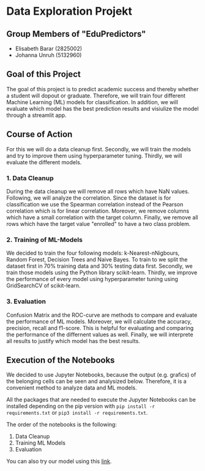# Data Exploration Projekt

## Group Members of "EduPredictors"

- Elisabeth Barar (2825002)
- Johanna Unruh (5132960)

## Goal of this Project

The goal of this project is to predict academic success and thereby whether a student will dopout or graduate.
Therefore, we will train four different Machine Learning (ML) models for classification. In addition, we will evaluate which model has the best prediction results and visiulize the model through a streamlit app.

## Course of Action

For this we will do a data cleanup first. Secondly, we will train the models and try to improve them using hyperparameter tuning. Thirdly, we will evaluate the different models.

### 1. Data Cleanup

During the data cleanup we will remove all rows which have NaN values. Following, we will analyze the correlation. Since the dataset is for classification we use the Spearman correlation instead of the Pearson correlation which is for linear correlation. Moreover, we remove columns which have a small correlation with the target column. Finally, we remove all rows which have the target value "enrolled" to have a two class problem.

### 2. Training of ML-Models

We decided to train the four following models: k-Nearest-nNigbours, Random Forest, Decision Trees and Naive Bayes. To train to we split the dataset first in 70% training data and 30% testing data first. Secondly, we train those models using the Python library scikit-learn. Thirdly, we improve the performance of every model using hyperparameter tuning using GridSearchCV of scikit-learn.

### 3. Evaluation

Confusion Matrix and the ROC-curve are methods to compare and evaluate the performance of ML models. Moreover, we will calculate the accuracy, precision, recall and f1-score. This is helpful for evaluating and comparing the performance of the differnent values as well. Finally, we will interprete all results to justify which model has the best results.

## Execution of the Notebooks

We decided to use Jupyter Notebooks, because the output (e.g. grafics) of the belonging cells can be seen and analysized below. Therefore, it is a convenient method to analyze data and ML models.

All the packages that are needed to execute the Jupyter Notebooks can be installed depending on the pip version with `pip install -r requirements.txt` or `pip3 install -r requirements.txt`.

The order of the notebooks is the following:

1. Data Cleanup
2. Training ML Models
3. Evaluation

You can also try our model using this [link](https://hannah127-data-exploration-projekt-app-bcdugr.streamlit.app/).
